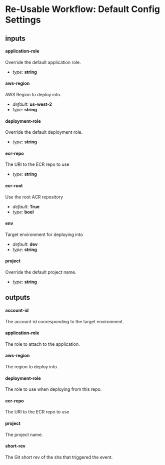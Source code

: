 # Re-Usable Workflow: Default Config Settings
## inputs
#### application-role
Override the default application role.


- *type*: __string__
#### aws-region
AWS Region to deploy into.


- *default*: __us-west-2__
- *type*: __string__
#### deployment-role
Override the default deployment role.


- *type*: __string__
#### ecr-repo
The URI to the ECR repo to use


- *type*: __string__
#### ecr-root
Use the root ACR repository


- *default*: __True__
- *type*: __bool__
#### env
Target environment for deploying into


- *default*: __dev__
- *type*: __string__
#### project
Override the default project name.


- *type*: __string__
## outputs
#### account-id
The account-id cooresponding to the target environment.


#### application-role
The role to attach to the application.


#### aws-region
The region to deploy into.


#### deployment-role
The role to use when deploying from this repo.


#### ecr-repo
The URI to the ECR repo to use


#### project
The project name.


#### short-rev
The Git short rev of the sha that triggered the event.

